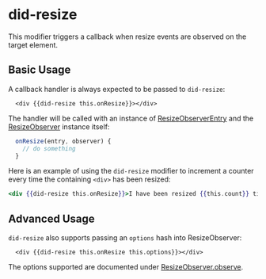 # did-resize

This modifier triggers a callback when resize events are observed on the target element.

## Basic Usage

A callback handler is always expected to be passed to `did-resize`:

```handlebars{data-execute=false}
  <div {{did-resize this.onResize}}></div>
```

The handler will be called with an instance of [ResizeObserverEntry](https://developer.mozilla.org/en-US/docs/Web/API/ResizeObserverEntry)
and the [ResizeObserver](https://developer.mozilla.org/en-US/docs/Web/API/ResizeObserver/ResizeObserver) instance itself:

```javascript
  onResize(entry, observer) {
    // do something
  }
```

Here is an example of using the `did-resize` modifier to increment a counter every time the containing `<div>` has been resized:

```handlebars
<div {{did-resize this.onResize}}>I have been resized {{this.count}} times!</div>
```

## Advanced Usage

`did-resize` also supports passing an `options` hash into ResizeObserver:

```handlebars{data-execute=false}
  <div {{did-resize this.onResize this.options}}></div>
```

The options supported are documented under [ResizeObserver.observe](https://developer.mozilla.org/en-US/docs/Web/API/ResizeObserver/observe).
